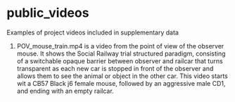 # public_videos
Examples of project videos included in supplementary data

1. POV_mouse_train.mp4 is a video from the point of view of the observer mouse. It shows the Social Railway trial structured paradigm, consisting of a switchable opaque barrier between observer and railcar that turns transparent as each new car is stopped in front of the observer and allows them to see the animal or object in the other car.  This video starts wit a CB57 Black j6 female mouse, followed by an aggressive male CD1, and ending with an empty railcar.
